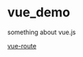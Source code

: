 # vue_demo
something about vue.js
<p>​<a href="https://github.com/tianlman/vue_demo/issues/4">vue-route</a></p>
